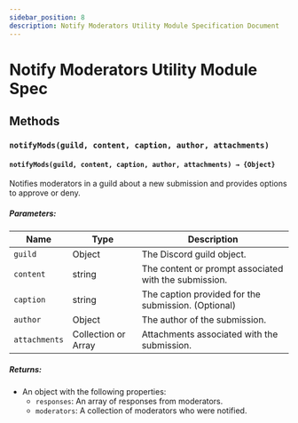 ```yaml
---
sidebar_position: 8
description: Notify Moderators Utility Module Specification Document
---
```

Notify Moderators Utility Module Spec
=============================
## Methods

### `notifyMods(guild, content, caption, author, attachments)`

#### `notifyMods(guild, content, caption, author, attachments) → {Object}`

Notifies moderators in a guild about a new submission and provides options to approve or deny.

##### Parameters:

| Name          | Type      | Description                                      |
|---------------|-----------|--------------------------------------------------|
| `guild`       | Object    | The Discord guild object.                        |
| `content`     | string    | The content or prompt associated with the submission. |
| `caption`     | string    | The caption provided for the submission. (Optional) |
| `author`      | Object    | The author of the submission.                     |
| `attachments` | Collection or Array | Attachments associated with the submission. |

##### Returns:

- An object with the following properties:
  - `responses`: An array of responses from moderators.
  - `moderators`: A collection of moderators who were notified.

